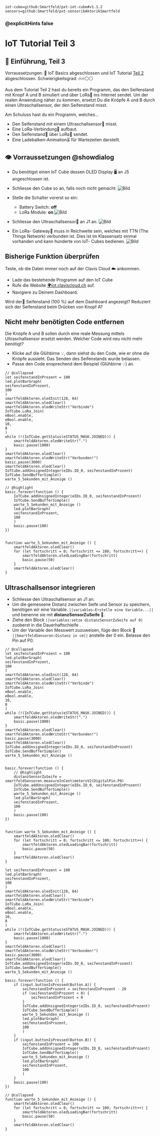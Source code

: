 ```package
iot-cube=github:Smartfeld/pxt-iot-cube#v1.1.2
sensors=github:Smartfeld/pxt-sensorikAktorikSmartfeld
```
### @explicitHints false

# IoT Tutorial Teil 3


## 📗 Einführung, Teil 3

Vorraussetzungen: 🌱 IoT Basics abgeschlossen und IoT Tutorial [Teil 2](https://makecode.microbit.org/#tutorial:github:reifab/pxt-iot-tutorial/docs/tutorials/seifenspender-part-2) abgeschlossen.
Schwierigkeitsgrad: 🔥🔥⚪⚪

Aus dem Tutorial Teil 2 hast du bereits ein Programm, das den Seifenstand mit Knopf A und B 
simuliert und über LoRa🛜 ins Internet sendet. Um der realen Anwendung näher zu kommen, 
ersetzt Du die Knöpfe A und B durch einen Ultraschallsensor, der den Seifenstand misst.

Am Schuluss hast du ein Programm, welches...

* Den Seifenstand mit einem Ultraschallsensor🦇 misst.
* Eine LoRa-Verbindung🛜 aufbaut. 
* Den Seifenstand🧼 über LoRa🛜 sendet. 
* Eine Ladebalken-Animation⏳ für Wartezeiten darstellt.

## 👁️ Vorraussetzungen @showdialog
* Du benötigst einen IoT Cube dessen OLED Display 🖥️ an J5 angeschlossen ist.
* Schliesse den Cube so an, falls noch nicht gemacht:
![Bild](https://reifab.github.io/pxt-iot-tutorial/static/tutorials/iot-cube-anschliessen-klein.png)
* Stelle die Schalter vorerst so ein:
    * Battery Switch: **off**
    * LoRa Module: **on**
![Bild](https://reifab.github.io/pxt-iot-tutorial/static/tutorials/iot-cube-power-switches-klein.png)

* Schliesse den Ultraschallsensor🦇 an J1 an.
![Bild](https://reifab.github.io/pxt-iot-tutorial/static/tutorials/14_Tutorial_Seifenspender_Ultraschallsensor.png)

* Ein LoRa- Gateway🛜 muss in Reichweite sein, welches mit TTN (The Things Network) verbunden ist.
Dies ist im Klassensatz einmal vorhanden und kann hunderte von IoT- Cubes bedienen.
![Bild](https://reifab.github.io/pxt-iot-tutorial/static/tutorials/gateway-klein.png)


## Bisherige Funktion überprüfen

Teste, ob die Daten immer noch auf der Clavis Cloud ☁️ ankommen.
* Lade das bestehende Programm auf den IoT Cube
* Rufe die Website [🌍iot.claviscloud.ch](https://iot.claviscloud.ch/home) auf.
* Navigiere zu Deinem Dashboard. 

Wird der🧼 Seifenstand (100 %) auf dem Dashboard angezeigt? Reduziert
sich der Seifenstand beim Drücken von Knopf A?

## Nicht mehr benötigten Code entfernen

Die Knöpfe A und B sollen durch eine reale Messung mittels Ultraschallsensor 
ersetzt werden. Welcher Code wird neu nicht mehr benötigt? 
* Klicke auf die Glühbirne 💡, dann siehst du den Code, wie er ohne die Knöpfe aussieht.
Das Senden des Seifenstands wurde belassen. 
* Passe den Code ensprechend dem Beispiel (Glühbirne 💡) an.
```blocks
// @collapsed
let seifenstandInProzent = 100
led.plotBarGraph(
seifenstandInProzent,
100
)
smartfeldAktoren.oledInit(128, 64)
smartfeldAktoren.oledClear()
smartfeldAktoren.oledWriteStr("Verbinde")
IoTCube.LoRa_Join(
eBool.enable,
eBool.enable,
10,
8
)
while (!(IoTCube.getStatus(eSTATUS_MASK.JOINED))) {
    smartfeldAktoren.oledWriteStr(".")
    basic.pause(1000)
}
smartfeldAktoren.oledClear()
smartfeldAktoren.oledWriteStr("Verbunden!")
basic.pause(3000)
smartfeldAktoren.oledClear()
IoTCube.addUnsignedInteger(eIDs.ID_0, seifenstandInProzent)
IoTCube.SendBufferSimple()
warte_5_Sekunden_mit_Anzeige ()

// @highlight
basic.forever(function () {  
    IoTCube.addUnsignedInteger(eIDs.ID_0, seifenstandInProzent)
    IoTCube.SendBufferSimple()
    warte_5_Sekunden_mit_Anzeige ()
    led.plotBarGraph(
    seifenstandInProzent,
    100
    )
    basic.pause(100)
})


function warte_5_Sekunden_mit_Anzeige () {
    smartfeldAktoren.oledClear()
    for (let fortschritt = 0; fortschritt <= 100; fortschritt++) {
        smartfeldAktoren.oledLoadingBar(fortschritt)
        basic.pause(50)
    }
    smartfeldAktoren.oledClear()
}
```
## Ultraschallsensor integrieren

* Schliesse den Ultraschallsensor an J1 an. 
* Um die gemessene Distanz zwischen Seife und Sensor zu speichern, benötigen wir eine Variable.
``||variables:Erstelle eine Variable...||`` und benenne sie mit **distanzSensorZuSeife** 📏.
* Ziehe den Block ``||variables:setze distanzSensorZuSeife auf 0|`` zuoberst in die Dauerhaftschleife .
* Um der Variable den Messwert zuzuweisen, füge den Block 🦇 ``||SmartfeldSensoren:Distanz in cm||``
anstelle der 0 ein. Belasse den Pin auf P0.

```blocks
// @collapsed
let seifenstandInProzent = 100
led.plotBarGraph(
seifenstandInProzent,
100
)
smartfeldAktoren.oledInit(128, 64)
smartfeldAktoren.oledClear()
smartfeldAktoren.oledWriteStr("Verbinde")
IoTCube.LoRa_Join(
eBool.enable,
eBool.enable,
10,
8
)
while (!(IoTCube.getStatus(eSTATUS_MASK.JOINED))) {
    smartfeldAktoren.oledWriteStr(".")
    basic.pause(1000)
}
smartfeldAktoren.oledClear()
smartfeldAktoren.oledWriteStr("Verbunden!")
basic.pause(3000)
smartfeldAktoren.oledClear()
IoTCube.addUnsignedInteger(eIDs.ID_0, seifenstandInProzent)
IoTCube.SendBufferSimple()
warte_5_Sekunden_mit_Anzeige ()


basic.forever(function () {  
    // @highlight
    distanzSensorZuSeife = smartfeldSensoren.measureInCentimetersV2(DigitalPin.P0)
    IoTCube.addUnsignedInteger(eIDs.ID_0, seifenstandInProzent)
    IoTCube.SendBufferSimple()
    warte_5_Sekunden_mit_Anzeige ()
    led.plotBarGraph(
    seifenstandInProzent,
    100
    )
    basic.pause(100)
})


function warte_5_Sekunden_mit_Anzeige () {
    smartfeldAktoren.oledClear()
    for (let fortschritt = 0; fortschritt <= 100; fortschritt++) {
        smartfeldAktoren.oledLoadingBar(fortschritt)
        basic.pause(50)
    }
    smartfeldAktoren.oledClear()
}
```

```template
let seifenstandInProzent = 100
led.plotBarGraph(
seifenstandInProzent,
100
)
smartfeldAktoren.oledInit(128, 64)
smartfeldAktoren.oledClear()
smartfeldAktoren.oledWriteStr("Verbinde")
IoTCube.LoRa_Join(
eBool.enable,
eBool.enable,
10,
8
)
while (!(IoTCube.getStatus(eSTATUS_MASK.JOINED))) {
    smartfeldAktoren.oledWriteStr(".")
    basic.pause(1000)
}
smartfeldAktoren.oledClear()
smartfeldAktoren.oledWriteStr("Verbunden!")
basic.pause(3000)
smartfeldAktoren.oledClear()
IoTCube.addUnsignedInteger(eIDs.ID_0, seifenstandInProzent)
IoTCube.SendBufferSimple()
warte_5_Sekunden_mit_Anzeige ()

basic.forever(function () {
    if (input.buttonIsPressed(Button.A)) {
        seifenstandInProzent = seifenstandInProzent - 20
        if (seifenstandInProzent < 0) {
            seifenstandInProzent = 0
        }
        IoTCube.addUnsignedInteger(eIDs.ID_0, seifenstandInProzent)
        IoTCube.SendBufferSimple()
        warte_5_Sekunden_mit_Anzeige ()
        led.plotBarGraph(
        seifenstandInProzent,
        100
        )
    }
    if (input.buttonIsPressed(Button.B)) {
        seifenstandInProzent = 100
        IoTCube.addUnsignedInteger(eIDs.ID_0, seifenstandInProzent)
        IoTCube.SendBufferSimple()
        warte_5_Sekunden_mit_Anzeige ()
        led.plotBarGraph(
        seifenstandInProzent,
        100
        )
    }
    basic.pause(100)
})

// @collapsed
function warte_5_Sekunden_mit_Anzeige () {
    smartfeldAktoren.oledClear()
    for (let fortschritt = 0; fortschritt <= 100; fortschritt++) {
        smartfeldAktoren.oledLoadingBar(fortschritt)
        basic.pause(50)
    }
    smartfeldAktoren.oledClear()
}
```
